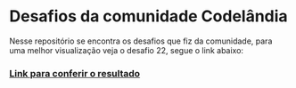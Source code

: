 # Desafios da comunidade Codelândia

Nesse repositório se encontra os desafios que fiz da comunidade, para uma melhor visualização veja o desafio 22, segue o link abaixo:

### [Link para conferir o resultado](https://brendacosta.github.io/desafios---Codelandia/22Codelandia/index.html)
